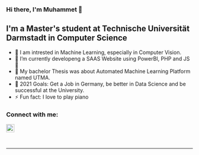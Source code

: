 ### Hi there, I'm Muhammet  👋

## I'm a Master's student at Technische Universität Darmstadt in Computer Science 

- 🔭 I am intrested in Machine Learning, especially in Computer Vision.
- 🌱 I’m currently developeng a SAAS Website using PowerBI, PHP and JS 🤣 
- 👯 My bachelor Thesis was about Automated Machine Learning Platform named UTMA.
- 🥅 2021 Goals: Get a Job in Germany, be better in Data Science and be successful at the University.
- ⚡ Fun fact: I love to play piano

### Connect with me:

[<img align="left" alt="codeSTACKr | LinkedIn" width="22px" src="https://cdn.jsdelivr.net/npm/simple-icons@v3/icons/linkedin.svg" />][linkedin]

<br />


<br />
<br />

---



[linkedin]: https://www.linkedin.com/in/muhammetcepi/
